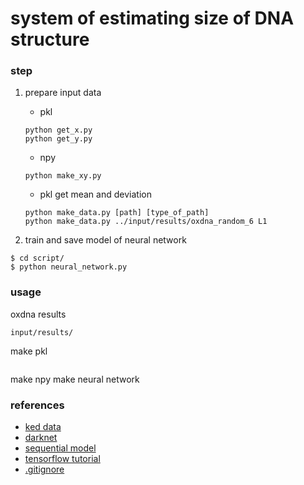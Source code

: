 # system of estimating size of DNA structure 

### step
1. prepare input data
    - pkl
    ```
    python get_x.py
    python get_y.py
    ```
    - npy
    ```
    python make_xy.py
    ```

    - pkl get mean and deviation
    ```
    python make_data.py [path] [type_of_path]
    python make_data.py ../input/results/oxdna_random_6 L1
    ```

2. train and save model of neural network
```
$ cd script/
$ python neural_network.py 
```

### usage
oxdna results
```
input/results/
```
make pkl
```
```
make npy
make neural network

### references
- [ked data](https://docs.google.com/spreadsheets/d/18_ZbucArK4O_oe099Lkj0rlmKAmzeihHCmFclvk9qJQ/edit?usp=sharing)
- [darknet](https://github.com/pjreddie/darknet)
- [sequential model](https://www.tensorflow.org/guide/keras/sequential_model?hl=ja)
- [tensorflow tutorial](https://www.tensorflow.org/tutorials)
- [.gitignore](https://qiita.com/takashimelon/items/def769aaaa1d41cc44d4)